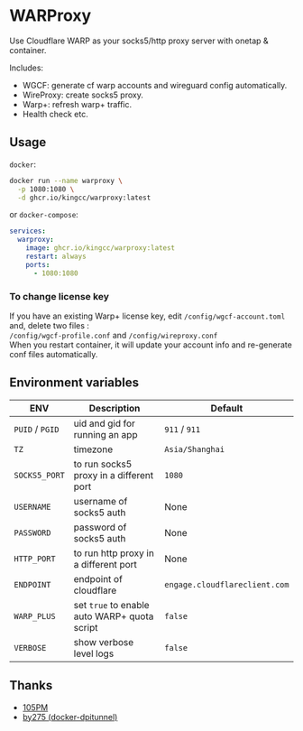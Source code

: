 # WARProxy

Use Cloudflare WARP as your socks5/http proxy server with onetap & container.

Includes:
- WGCF: generate cf warp accounts and wireguard config automatically.
- WireProxy: create socks5 proxy.
- Warp+: refresh warp+ traffic.
- Health check etc.

## Usage

`docker`:

```sh
docker run --name warproxy \
  -p 1080:1080 \
  -d ghcr.io/kingcc/warproxy:latest
```

or `docker-compose`:

```yaml
services:
  warproxy:
    image: ghcr.io/kingcc/warproxy:latest
    restart: always
    ports:
      - 1080:1080
```

### To change license key
If you have an existing Warp+ license key, edit `/config/wgcf-account.toml` and,  delete two files :  
`/config/wgcf-profile.conf` and `/config/wireproxy.conf`  
When you restart container, it will update your account info and re-generate conf files automatically.


## Environment variables

| ENV  | Description  | Default  |
|---|---|---|
| ```PUID``` / ```PGID```  | uid and gid for running an app  | ```911``` / ```911```  |
| ```TZ```  | timezone  | ```Asia/Shanghai```  |
| ```SOCKS5_PORT```  | to run socks5 proxy in a different port  | ```1080``` |
| ```USERNAME```  | username of socks5 auth  | None |
| ```PASSWORD```  | password of socks5 auth  | None |
| ```HTTP_PORT```  | to run http proxy in a different port  | None |
| ```ENDPOINT```  | endpoint of cloudflare | ```engage.cloudflareclient.com``` |
| ```WARP_PLUS```  | set ```true``` to enable auto WARP+ quota script  | ```false``` |
| ```VERBOSE```  | show verbose level logs   | ```false```  |


## Thanks
* [105PM](https://github.com/105PM/docker-warproxy)
* [by275 (docker-dpitunnel)](https://github.com/by275/docker-dpitunnel)
